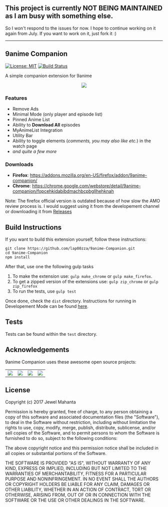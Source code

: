 <h2>This project is currently NOT BEING MAINTAINED as I am busy with something else.</h2>
<p>So I won't respond to the issues for now. I hope to continue working on it again from July. If you want to work on it, just fork it :)</p>

<hr>

## 9anime Companion
[![License: MIT](https://img.shields.io/badge/License-MIT-yellow.svg)](https://github.com/lap00zza/9anime-Companion/blob/master/LICENSE)
[![Build Status](https://travis-ci.org/lap00zza/9anime-Companion.svg?branch=master)](https://travis-ci.org/lap00zza/9anime-Companion)

A simple companion extension for 9anime
<p align="center"><img src="https://image.ibb.co/chDnYv/ui.png"></p>

### Features
* Remove Ads
* Minimal Mode (only player and episode list)
* Pinned Anime List
* Ability to **Download All** episodes
* MyAnimeList Integration
* Utility Bar
* Ability to toggle elements (*comments, you may also like etc.*) in the watch page
* *and quite a few more*

### Downloads
* **Firefox**: https://addons.mozilla.org/en-US/firefox/addon/9anime-companion/
* **Chrome**: https://chrome.google.com/webstore/detail/9anime-companion/fopcehkidabibdmachbcpbgllhehknah


Note: The firefox official version is outdated because of how slow the AMO review process is. I would suggest using it from the developement channel or downloading it from [Releases](https://github.com/lap00zza/9anime-Companion/releases)

## Build Instructions
If you want to build this extension yourself, follow these instructions:
```
git clone https://github.com/lap00zza/9anime-Companion.git
cd 9anime-Companion
npm install
```
After that, use one the following gulp tasks
1. To make the extension use: `gulp make_chrome` or `gulp make_firefox`.
2. To get a zipped version of the extensions use: `gulp zip_chrome` or `gulp zip_firefox`
3. To run the tests, use `gulp test`

Once done, check the `dist` directory. Instructions for running in Developement Mode can be found [here](https://github.com/lap00zza/9anime-Companion/wiki/Running-in-Developement-Mode).


## Tests
Tests can be found within the `test` directory.

## Acknowledgements
9anime Companion uses these awesome open source projects:
<table>
<tr>
<td><a href="https://github.com/gulpjs/gulp"><img src="https://image.ibb.co/gEjWi5/gulp_256.png"></a></td>
<td><a href="https://github.com/jasmine/jasmine"><img src="https://image.ibb.co/iXrYwQ/jasmine_256.png"></a></td>
<td><a href="https://github.com/karma-runner/karma"><img src="https://image.ibb.co/dH3fbQ/karma_256.png"></a></td>
<td><a href="https://github.com/webpack/webpack"><img src="https://image.ibb.co/kNCvAk/webpack_256.png"></a></td>
</tr>
</table>

## License
Copyright (c) 2017 Jewel Mahanta

Permission is hereby granted, free of charge, to any person obtaining a copy
of this software and associated documentation files (the "Software"), to deal
in the Software without restriction, including without limitation the rights
to use, copy, modify, merge, publish, distribute, sublicense, and/or sell
copies of the Software, and to permit persons to whom the Software is
furnished to do so, subject to the following conditions:

The above copyright notice and this permission notice shall be included in all
copies or substantial portions of the Software.

THE SOFTWARE IS PROVIDED "AS IS", WITHOUT WARRANTY OF ANY KIND, EXPRESS OR
IMPLIED, INCLUDING BUT NOT LIMITED TO THE WARRANTIES OF MERCHANTABILITY,
FITNESS FOR A PARTICULAR PURPOSE AND NONINFRINGEMENT. IN NO EVENT SHALL THE
AUTHORS OR COPYRIGHT HOLDERS BE LIABLE FOR ANY CLAIM, DAMAGES OR OTHER
LIABILITY, WHETHER IN AN ACTION OF CONTRACT, TORT OR OTHERWISE, ARISING FROM,
OUT OF OR IN CONNECTION WITH THE SOFTWARE OR THE USE OR OTHER DEALINGS IN THE
SOFTWARE.

